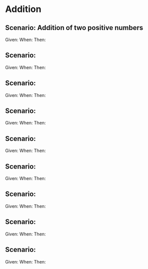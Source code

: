 # Addition

## Scenario: Addition of two positive numbers
   Given: 
   When: 
   Then: 

## Scenario: 
   Given: 
   When: 
   Then: 
   
## Scenario: 
   Given: 
   When: 
   Then: 

## Scenario: 
   Given: 
   When: 
   Then: 

## Scenario: 
   Given: 
   When: 
   Then: 

## Scenario: 
   Given: 
   When: 
   Then: 

## Scenario: 
   Given: 
   When: 
   Then: 

## Scenario: 
   Given: 
   When: 
   Then: 

## Scenario: 
   Given: 
   When: 
   Then: 

